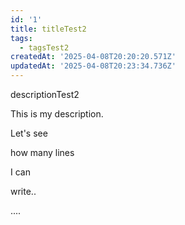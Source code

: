 ```yaml
---
id: '1'
title: titleTest2
tags:
  - tagsTest2
createdAt: '2025-04-08T20:20:20.571Z'
updatedAt: '2025-04-08T20:23:34.736Z'
---
```


descriptionTest2

This is my description.

Let's see

how many lines

I can

write..

....